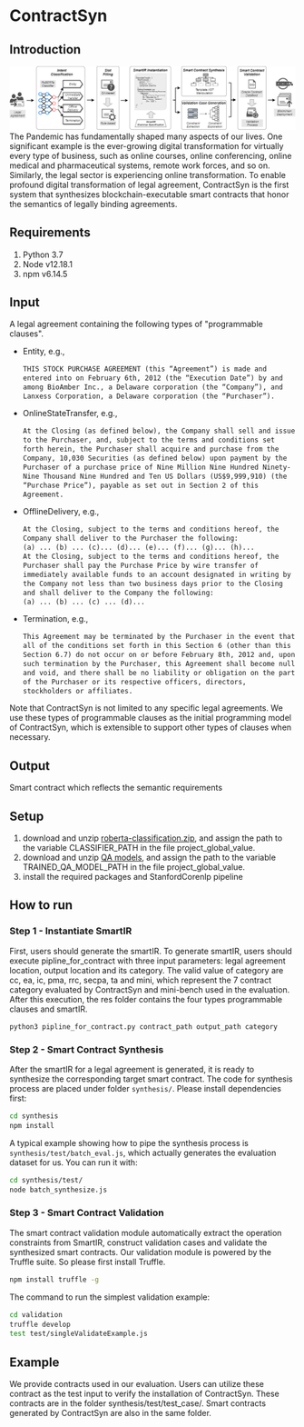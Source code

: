 # ContractSyn

## Introduction
![System arch of ContractSyn](picture/system-arch.png)
The Pandemic has fundamentally shaped many aspects of our lives. One significant example is the ever-growing digital transformation for virtually every type of business, such as online courses, online conferencing, online medical and pharmaceutical systems, remote work forces, and so on.
Similarly, the legal sector is experiencing online transformation. To enable profound digital
transformation of legal agreement, ContractSyn is the first system that synthesizes blockchain-executable
smart contracts that honor the semantics of legally binding agreements.

## Requirements
<ol>
<li>Python 3.7</li>
<li>Node v12.18.1</li>
<li>npm v6.14.5</li>
</ol>

## Input
A legal agreement containing the following types of "programmable clauses". 

* Entity, e.g.,
    ```
    THIS STOCK PURCHASE AGREEMENT (this “Agreement”) is made and entered into on February 6th, 2012 (the “Execution Date”) by and among BioAmber Inc., a Delaware corporation (the “Company”), and Lanxess Corporation, a Delaware corporation (the “Purchaser”).
    ```
* OnlineStateTransfer, e.g.,
    ```
    At the Closing (as defined below), the Company shall sell and issue to the Purchaser, and, subject to the terms and conditions set forth herein, the Purchaser shall acquire and purchase from the Company, 10,030 Securities (as defined below) upon payment by the Purchaser of a purchase price of Nine Million Nine Hundred Ninety-Nine Thousand Nine Hundred and Ten US Dollars (US$9,999,910) (the “Purchase Price”), payable as set out in Section 2 of this Agreement.
    ```

* OfflineDelivery, e.g.,
    ```
    At the Closing, subject to the terms and conditions hereof, the Company shall deliver to the Purchaser the following:
    (a) ... (b) ... (c)... (d)... (e)... (f)... (g)... (h)...
    At the Closing, subject to the terms and conditions hereof, the Purchaser shall pay the Purchase Price by wire transfer of immediately available funds to an account designated in writing by the Company not less than two business days prior to the Closing and shall deliver to the Company the following:
    (a) ... (b) ... (c) ... (d)...
    ```

* Termination, e.g.,
    ```
    This Agreement may be terminated by the Purchaser in the event that all of the conditions set forth in this Section 6 (other than this Section 6.7) do not occur on or before February 8th, 2012 and, upon such termination by the Purchaser, this Agreement shall become null and void, and there shall be no liability or obligation on the part of the Purchaser or its respective officers, directors, stockholders or affiliates.
    ```

Note that ContractSyn is not limited to any specific legal agreements. We use these types of programmable clauses as the initial programming model of ContractSyn, which is extensible to support other types of clauses when necessary.

## Output
Smart contract which reflects the semantic requirements

## Setup
1. download and unzip [roberta-classification.zip](https://drive.google.com/file/d/1lC1kMeUqHQxkUuT_tuXnIVBdmzjVfo6t/view?usp=sharing), and assign the path to the variable CLASSIFIER_PATH in the file project_global_value.
2. download and unzip [QA models](https://drive.google.com/drive/folders/1DZBVHkmwYkjyKqEfRZRy-vHRJ_Df9A0I?usp=sharing), and assign the path to the variable TRAINED_QA_MODEL_PATH in the file project_global_value.
3. install the required packages and StanfordCorenlp pipeline

## How to run

### Step 1 - Instantiate SmartIR
First, users should generate the smartIR. To generate smartIR, users should execute
pipline_for_contract with three input parameters: legal agreement location, output location and its category.
The valid value of category are cc, ea, ic, pma, rrc, secpa, ta and mini, which represent the 7 contract category evaluated by ContractSyn and mini-bench used in the evaluation.
After this execution, the res folder contains the four types programmable clauses and smartIR.

    python3 pipline_for_contract.py contract_path output_path category

### Step 2 - Smart Contract Synthesis

After the smartIR for a legal agreement is generated, it is ready to synthesize the corresponding target smart contract. The code for synthesis process are placed under folder `synthesis/`. Please install dependencies first:

```bash
cd synthesis
npm install
```

A typical example showing how to pipe the synthesis process is `synthesis/test/batch_eval.js`, which actually generates the evaluation dataset for us. You can run it with:

```bash
cd synthesis/test/
node batch_synthesize.js
```

### Step 3 - Smart Contract Validation

The smart contract validation module automatically extract the operation constraints from SmartIR, construct validation cases and validate the synthesized smart contracts. Our validation module is powered by the Truffle suite. So please first install Truffle.

```bash
npm install truffle -g
```

The command to run the simplest validation example:

```bash
cd validation
truffle develop
test test/singleValidateExample.js
```

## Example
We provide contracts used in our evaluation. Users can utilize these contract
as the test input to verify the installation of ContractSyn. These contracts are 
in the folder synthesis/test/test_case/. 
Smart contracts generated by ContractSyn are also in the same folder.
